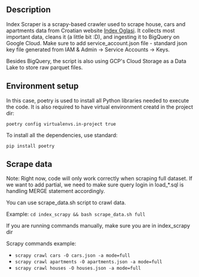 ## Description

Index Scraper is a scrapy-based crawler used to scrape house, cars and apartments data from Croatian website [Index Oglasi](https://www.index.hr/oglasi/). It collects most important data, cleans it (a little bit :D), and ingesting it to BigQuery on Google Cloud. Make sure to add service_account.json file - standard json key file generated from IAM & Admin -> Service Accounts -> Keys.

Besides BigQuery, the script is also using GCP's Cloud Storage as a Data Lake to store raw parquet files.

## Environment setup

In this case, poetry is used to install all Python libraries needed to execute the code. It is also required to have virtual environment creatd in the project dir:

`poetry config virtualenvs.in-project true `

To install all the dependencies, use standard:

`pip install poetry `

## Scrape data

Note: Right now, code will only work correctly when scraping full dataset. If we want to add partial, we need to make sure query login in load_*.sql is handling MERGE statement accordingly. 

You can use scrape_data.sh script to crawl data.

Example: `cd index_scrapy && bash scrape_data.sh full`

If you are running commands manually, make sure you are in index_scrapy dir

Scrapy commands example:

* `scrapy crawl cars -O cars.json -a mode=full`
* `scrapy crawl apartments -O apartments.json -a mode=full`
* `scrapy crawl houses -O houses.json -a mode=full`
